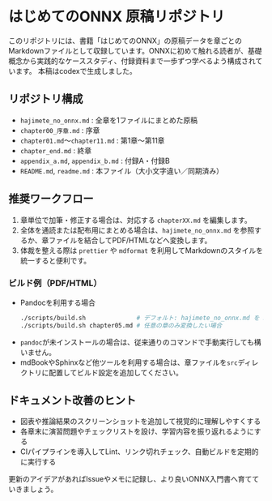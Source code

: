 # はじめてのONNX 原稿リポジトリ

このリポジトリには、書籍「はじめてのONNX」の原稿データを章ごとのMarkdownファイルとして収録しています。ONNXに初めて触れる読者が、基礎概念から実践的なケーススタディ、付録資料まで一歩ずつ学べるよう構成されています。
本稿はcodexで生成しました。

## リポジトリ構成
- `hajimete_no_onnx.md` : 全章を1ファイルにまとめた原稿
- `chapter00_序章.md` : 序章
- `chapter01.md`〜`chapter11.md` : 第1章〜第11章
- `chapter_end.md` : 終章
- `appendix_a.md`, `appendix_b.md` : 付録A・付録B
- `README.md`, `readme.md` : 本ファイル（大小文字違い／同期済み）

## 推奨ワークフロー
1. 章単位で加筆・修正する場合は、対応する `chapterXX.md` を編集します。
2. 全体を通読または配布用にまとめる場合は、`hajimete_no_onnx.md` を参照するか、章ファイルを結合してPDF/HTMLなどへ変換します。
3. 体裁を整える際は `prettier` や `mdformat` を利用してMarkdownのスタイルを統一すると便利です。

### ビルド例（PDF/HTML）
- Pandocを利用する場合
  ```bash
  ./scripts/build.sh              # デフォルト: hajimete_no_onnx.md を build/ 配下に出力
  ./scripts/build.sh chapter05.md # 任意の章のみ変換したい場合
  ```
- `pandoc`が未インストールの場合は、従来通りのコマンドで手動実行しても構いません。
- mdBookやSphinxなど他ツールを利用する場合は、章ファイルを`src`ディレクトリに配置してビルド設定を追加してください。

## ドキュメント改善のヒント
- 図表や推論結果のスクリーンショットを追加して視覚的に理解しやすくする
- 各章末に演習問題やチェックリストを設け、学習内容を振り返れるようにする
- CIパイプラインを導入してLint、リンク切れチェック、自動ビルドを定期的に実行する

更新のアイデアがあればIssueやメモに記録し、より良いONNX入門書へ育てていきましょう。
